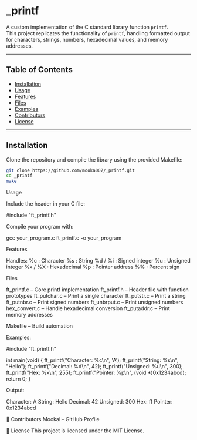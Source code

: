 # _printf

A custom implementation of the C standard library function `printf`.  
This project replicates the functionality of `printf`, handling formatted output for characters, strings, numbers, hexadecimal values, and memory addresses.

---

## Table of Contents
- [Installation](#installation)
- [Usage](#usage)
- [Features](#features)
- [Files](#files)
- [Examples](#examples)
- [Contributors](#contributors)
- [License](#license)

---

## Installation
Clone the repository and compile the library using the provided Makefile:

```bash
git clone https://github.com/mooka007/_printf.git
cd _printf
make
```

Usage

Include the header in your C file:

#include "ft_printf.h"

Compile your program with:

gcc your_program.c ft_printf.c -o your_program


Features

Handles:
%c : Character
%s : String
%d / %i : Signed integer
%u : Unsigned integer
%x / %X : Hexadecimal
%p : Pointer address
%% : Percent sign

Files

ft_printf.c – Core printf implementation
ft_printf.h – Header file with function prototypes
ft_putchar.c – Print a single character
ft_putstr.c – Print a string
ft_putnbr.c – Print signed numbers
ft_unbrput.c – Print unsigned numbers
hex_convert.c – Handle hexadecimal conversion
ft_putaddr.c – Print memory addresses

Makefile – Build automation

Examples: 

#include "ft_printf.h"

int main(void)
{
    ft_printf("Character: %c\n", 'A');
    ft_printf("String: %s\n", "Hello");
    ft_printf("Decimal: %d\n", 42);
    ft_printf("Unsigned: %u\n", 300);
    ft_printf("Hex: %x\n", 255);
    ft_printf("Pointer: %p\n", (void *)0x1234abcd);
    return 0;
}

Output:

Character: A
String: Hello
Decimal: 42
Unsigned: 300
Hex: ff
Pointer: 0x1234abcd




🤝 Contributors
Mookal - GitHub Profile

📜 License
This project is licensed under the MIT License.
